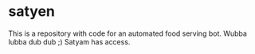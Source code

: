 # satyen
This is a repository with code for an automated food serving bot. Wubba lubba dub dub ;)
Satyam has access.
